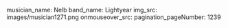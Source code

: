 musician_name: Nelb
band_name: Lightyear
img_src: images/musician1271.png
onmouseover_src: 
pagination_pageNumber: 1239